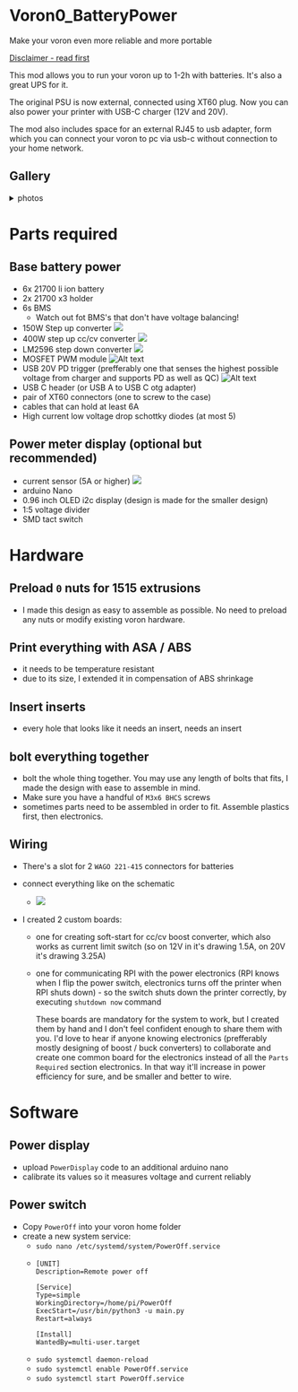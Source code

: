 # Voron0_BatteryPower
 Make your voron even more reliable and more portable

[Disclaimer - read first](#wiring)

This mod allows you to run your voron up to 1-2h with batteries. It's also a great UPS for it.

The original PSU is now external, connected using XT60 plug. Now you can also power your printer with USB-C charger (12V and 20V).

The mod also includes space for an external RJ45 to usb adapter, form which you can connect your voron to pc via usb-c without connection to your home network.



## Gallery

<details><summary>photos</summary><p>

![](photos/20230722_220412.jpg)
![](photos/20230719_121918.jpg)
![](photos/20230722_220407.jpg)

</p></details>

# Parts required
## Base battery power
- 6x 21700 li ion battery
- 2x 21700 x3 holder
- 6s BMS
  - Watch out fot BMS's that don't have voltage balancing!
- 150W Step up converter
    ![](images/image.png)
- 400W step up cc/cv converter
    ![](images/image-1.png)
- LM2596 step down converter
  ![](images/image-2.png)
- MOSFET PWM module
  ![Alt text](images/image-4.png)
- USB 20V PD trigger (prefferably one that senses the highest possible voltage from charger and supports PD as well as QC)
  ![Alt text](images/image-5.png)
- USB C header (or USB A to USB C otg adapter)
- pair of XT60 connectors (one to screw to the case)
- cables that can hold at least 6A
- High current low voltage drop schottky diodes (at most 5)

## Power meter display (optional but recommended)

- current sensor (5A or higher)
  ![](images/image-3.png)
- arduino Nano
- 0.96 inch OLED i2c display (design is made for the smaller design)
- 1:5 voltage divider
- SMD tact switch


# Hardware

## Preload `0` nuts for 1515 extrusions
- I made this design as easy to assemble as possible. No need to preload any nuts or modify existing voron hardware.

## Print everything with ASA / ABS
- it needs to be temperature resistant
- due to its size, I extended it in compensation of ABS shrinkage

## Insert inserts
- every hole that looks like it needs an insert, needs an insert

## bolt everything together
- bolt the whole thing together. You may use any length of bolts that fits, I made the design with ease to assemble in mind.
- Make sure you have a handful of `M3x6 BHCS` screws
- sometimes parts need to be assembled in order to fit. Assemble plastics first, then electronics.

## Wiring
- There's a slot for 2 `WAGO 221-415` connectors for batteries
- connect everything like on the schematic
  - ![](Diagram.svg)

- I created 2 custom boards:
  - one for creating soft-start for cc/cv boost converter, which also works as current limit switch (so on 12V in it's drawing 1.5A, on 20V it's drawing 3.25A)
  - one for communicating RPI with the power electronics (RPI knows when I flip the power switch, electronics turns off the printer when RPI shuts down) - so the switch shuts down the printer correctly, by executing `shutdown now` command
    
    These boards are mandatory for the system to work, but I created them by hand and I don't feel confident enough to share them with you. I'd love to hear if anyone knowing electronics (prefferably mostly designing of boost / buck converters) to collaborate and create one common board for the electronics instead of all the `Parts Required` section electronics. In that way it'll increase in power efficiency for sure, and be smaller and better to wire.


# Software

## Power display

- upload `PowerDisplay` code to an additional arduino nano
- calibrate its values so it measures voltage and current reliably

## Power switch

- Copy `PowerOff` into your voron home folder
- create a new system service:
  - `sudo nano /etc/systemd/system/PowerOff.service`
  - ```
    [UNIT]
    Description=Remote power off

    [Service]
    Type=simple
    WorkingDirectory=/home/pi/PowerOff
    ExecStart=/usr/bin/python3 -u main.py
    Restart=always

    [Install]
    WantedBy=multi-user.target
    ```
  - `sudo systemctl daemon-reload`
  - `sudo systemctl enable PowerOff.service`
  - `sudo systemctl start PowerOff.service`


